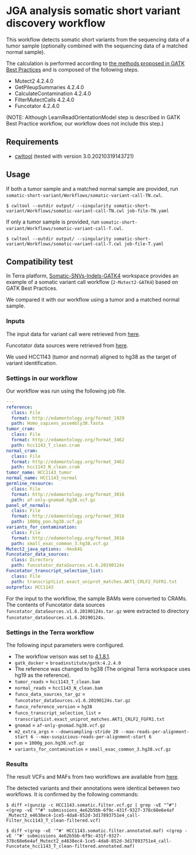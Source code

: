 # JGA analysis somatic short variant discovery workflow

This workflow detects somatic short variants from the sequencing data of a tumor sample (optionally combined with the sequencing data of a matched normal sample).

The calculation is performed according to [the methods proposed in GATK Best Practices](https://gatk.broadinstitute.org/hc/en-us/articles/360035894731-Somatic-short-variant-discovery-SNVs-Indels-) and is composed of the following steps.

* Mutect2 4.2.4.0
* GetPileupSummaries 4.2.4.0
* CalculateContamination 4.2.4.0
* FilterMutectCalls 4.2.4.0
* Funcotator 4.2.4.0

(NOTE: Although LearnReadOrientationModel step is described in GATK Best Practice workflow, our workflow does not include this step.)

## Requirements

* [cwltool](https://github.com/common-workflow-language/cwltool) (tested with version 3.0.20210319143721)

## Usage

If both a tumor sample and a matched normal sample are provided, run `somatic-short-variant/Workflows/somatic-variant-call-TN.cwl`.

```
$ cwltool --outdir output/ --singularity somatic-short-variant/Workflows/somatic-variant-call-TN.cwl job-file-TN.yaml
```

If only a tumor sample is provided, run `somatic-short-variant/Workflows/somatic-variant-call-T.cwl`.

```
$ cwltool --outdir output/ --singularity somatic-short-variant/Workflows/somatic-variant-call-T.cwl job-file-T.yaml
```

## Compatibility test

In Terra platform, [Somatic-SNVs-Indels-GATK4](https://anvil.terra.bio/#workspaces/help-gatk/Somatic-SNVs-Indels-GATK4) workspace provides an example of a somatic variant call workflow (`2-Mutect2-GATK4`) based on GATK Best Practices.

We compared it with our workflow using a tumor and a matched normal sample.

### Inputs

The input data for variant call were retrieved from [here](https://console.cloud.google.com/storage/browser/gatk-best-practices/somatic-hg38;tab=objects?pageState=(%22StorageObjectListTable%22:(%22f%22:%22%255B%255D%22))&authuser=0&prefix=&forceOnObjectsSortingFiltering=false).

Funcotator data sources were retrieved from [here](https://console.cloud.google.com/storage/browser/broad-public-datasets/funcotator;tab=objects?authuser=0&prefix=&forceOnObjectsSortingFiltering=false).

We used HCC1143 (tumor and normal) aligned to hg38 as the target of variant identification.

### Settings in our workflow

Our workflow was run using the following job file.

```YAML
---
reference:
  class: File
  format: http://edamontology.org/format_1929
  path: Homo_sapiens_assembly38.fasta
tumor_cram:
  class: File
  format: http://edamontology.org/format_3462
  path: hcc1143_T_clean.cram
normal_cram:
  class: File
  format: http://edamontology.org/format_3462
  path: hcc1143_N_clean.cram
tumor_name: HCC1143_tumor
normal_name: HCC1143_normal
germline_resource:
  class: File
  format: http://edamontology.org/format_3016
  path: af-only-gnomad.hg38.vcf.gz
panel_of_normals:
  class: File
  format: http://edamontology.org/format_3016
  path: 1000g_pon.hg38.vcf.gz
variants_for_contamination:
  class: File
  format: http://edamontology.org/format_3016
  path: small_exac_common_3.hg38.vcf.gz
Mutect2_java_options: -Xmx64G
Funcotator_data_sources:
  class: Directory
  path: funcotator_dataSources.v1.6.20190124s
Funcotator_transcript_selection_list:
  class: File
  path: transcriptList.exact_uniprot_matches.AKT1_CRLF2_FGFR1.txt
outprefix: HCC1143
```

For the input to the workflow, the sample BAMs were converted to CRAMs. The contents of Funcotator data sources `funcotator_dataSources.v1.6.20190124s.tar.gz` were extracted to directory `funcotator_dataSources.v1.6.20190124s`.

### Settings in the Terra workflow

The following input parameters were configured.

* The workflow verison was set to [4.1.8.1](https://github.com/broadinstitute/gatk/tree/4.1.8.1/scripts/mutect2_wdl).
* `gatk_docker` = `broadinstitute/gatk:4.2.4.0`
* The reference was changed to hg38 (The original Terra workspace uses hg19 as the reference).
* `tumor_reads` = `hcc1143_T_clean.bam`
* `normal_reads` = `hcc1143_N_clean.bam`
* `funco_data_sources_tar_gz` = `funcotator_dataSources.v1.6.20190124s.tar.gz`
* `funco_reference_version` = `hg38`
* `funco_transcript_selection_list` = `transcriptList.exact_uniprot_matches.AKT1_CRLF2_FGFR1.txt`
* `gnomad` = `af-only-gnomad.hg38.vcf.gz`
* `m2_extra_args` = `--downsampling-stride 20 --max-reads-per-alignment-start 6 --max-suspicious-reads-per-alignment-start 6`
* `pon` = `1000g_pon.hg38.vcf.gz`
* `variants_for_contamination` = `small_exac_common_3.hg38.vcf.gz`

### Results

The result VCFs and MAFs from two workflows are available from [here](https://zenodo.org/record/7821043#.ZDZ2GxXP2oc).

The detected variants and their annotations were identical between two workflows. It is confirmed by the following commands:

```
$ diff <(gunzip -c HCC1143.somatic.filter.vcf.gz | grep -vE "^#") <(grep -vE "^#" submissions_4e62b5bb-6f9c-431f-9327-378c68e6e4af
_Mutect2_e4638ec4-1ce5-4da8-852d-3d17893751e4_call-Filter_hcc1143_T_clean-filtered.vcf)
```

```
$ diff <(grep -vE '^#' HCC1143.somatic.filter.annotated.maf) <(grep -vE '^#' submissions_4e62b5bb-6f9c-431f-9327-378c68e6e4af_Mutect2_e4638ec4-1ce5-4da8-852d-3d17893751e4_call-Funcotate_hcc1143_T_clean-filtered.annotated.maf)
```

